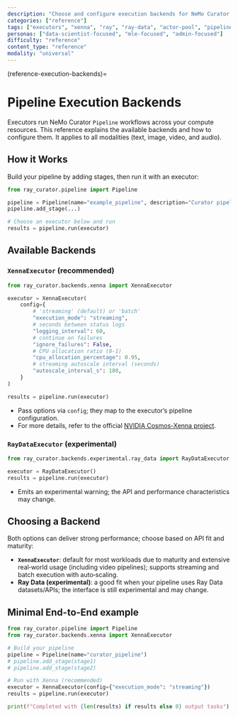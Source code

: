 ```yaml
---
description: "Choose and configure execution backends for NeMo Curator pipelines"
categories: ["reference"]
tags: ["executors", "xenna", "ray", "ray-data", "actor-pool", "pipelines"]
personas: ["data-scientist-focused", "mle-focused", "admin-focused"]
difficulty: "reference"
content_type: "reference"
modality: "universal"
---
```


<!-- TODO: further elaborate on what Xenna is and what Ray Data is, and detailed explanations for each parameter -->

(reference-execution-backends)=

# Pipeline Execution Backends

Executors run NeMo Curator `Pipeline` workflows across your compute resources. This reference explains the available backends and how to configure them. It applies to all modalities (text, image, video, and audio).

## How it Works

Build your pipeline by adding stages, then run it with an executor:

```python
from ray_curator.pipeline import Pipeline

pipeline = Pipeline(name="example_pipeline", description="Curator pipeline")
pipeline.add_stage(...)

# Choose an executor below and run
results = pipeline.run(executor)
```

## Available Backends

### `XennaExecutor` (recommended)

```python
from ray_curator.backends.xenna import XennaExecutor

executor = XennaExecutor(
    config={
        # 'streaming' (default) or 'batch'
        "execution_mode": "streaming",
        # seconds between status logs
        "logging_interval": 60,
        # continue on failures
        "ignore_failures": False,
        # CPU allocation ratio (0-1)
        "cpu_allocation_percentage": 0.95,
        # streaming autoscale interval (seconds)
        "autoscale_interval_s": 180,
    }
)

results = pipeline.run(executor)
```

- Pass options via `config`; they map to the executor’s pipeline configuration.
- For more details, refer to the official [NVIDIA Cosmos-Xenna project](https://github.com/nvidia-cosmos/cosmos-xenna/tree/main).

### `RayDataExecutor` (experimental)

```python
from ray_curator.backends.experimental.ray_data import RayDataExecutor

executor = RayDataExecutor()
results = pipeline.run(executor)
```

- Emits an experimental warning; the API and performance characteristics may change.

## Choosing a Backend

Both options can deliver strong performance; choose based on API fit and maturity:

- **`XennaExecutor`**: default for most workloads due to maturity and extensive real‑world usage (including video pipelines); supports streaming and batch execution with auto‑scaling.
- **Ray Data (experimental)**: a good fit when your pipeline uses Ray Data datasets/APIs; the interface is still experimental and may change.

## Minimal End-to-End example

```python
from ray_curator.pipeline import Pipeline
from ray_curator.backends.xenna import XennaExecutor

# Build your pipeline
pipeline = Pipeline(name="curator_pipeline")
# pipeline.add_stage(stage1)
# pipeline.add_stage(stage2)

# Run with Xenna (recommended)
executor = XennaExecutor(config={"execution_mode": "streaming"})
results = pipeline.run(executor)

print(f"Completed with {len(results) if results else 0} output tasks")
```
